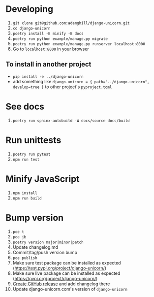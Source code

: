 # Developing

1. `git clone git@github.com:adamghill/django-unicorn.git`
1. `cd django-unicorn`
1. `poetry install -E minify -E docs`
1. `poetry run python example/manage.py migrate`
1. `poetry run python example/manage.py runserver localhost:8000`
1. Go to `localhost:8000` in your browser

## To install in another project

- `pip install -e ../django-unicorn`
- add something like `django-unicorn = { path="../django-unicorn", develop=true }` to other project's `pyproject.toml`

# See docs

1. `poetry run sphinx-autobuild -W docs/source docs/build`

# Run unittests

1. `poetry run pytest`
1. `npm run test`

# Minify JavaScript

1. `npm install`
1. `npm run build`

# Bump version

1. `poe t`
1. `poe jb`
1. `poetry version major|minor|patch`
1. Update changelog.md
1. Commit/tag/push version bump
1. `poe publish`
1. Make sure test package can be installed as expected (https://test.pypi.org/project/django-unicorn/)
1. Make sure live package can be installed as expected (https://pypi.org/project/django-unicorn/)
1. [Create GitHub release](https://github.com/adamghill/django-unicorn/releases/new) and add changelog there
1. Update django-unicorn.com's version of `django-unicorn`
